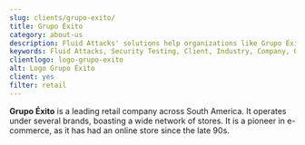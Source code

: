 ```yaml
---
slug: clients/grupo-exito/
title: Grupo Éxito
category: about-us
description: Fluid Attacks' solutions help organizations like Grupo Éxito to identify security vulnerabilities in their systems and manage their attack surfaces.
keywords: Fluid Attacks, Security Testing, Client, Industry, Company, Organization, Pentesting, Ethical Hacking, Grupo Exito
clientlogo: logo-grupo-exito
alt: Logo Grupo Éxito
client: yes
filter: retail
---
```


**Grupo Éxito** is a leading retail company across South America.
It operates under several brands,
boasting a wide network of stores.
It is a pioneer in e-commerce,
as it has had an online store since the late 90s.
